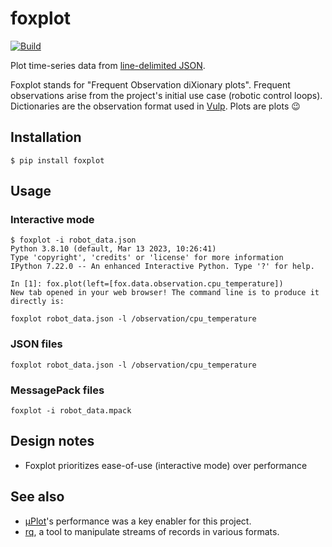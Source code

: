 # foxplot

[![Build](https://img.shields.io/github/actions/workflow/status/stephane-caron/foxplot/CI.yml?branch=main)](https://github.com/stephane-caron/foxplot/actions)

Plot time-series data from [line-delimited JSON](https://en.wikipedia.org/wiki/JSON_streaming#Line-delimited_JSON).

Foxplot stands for "Frequent Observation diXionary plots". Frequent observations arise from the project's initial use case (robotic control loops). Dictionaries are the observation format used in [Vulp](https://github.com/tasts-robots/vulp). Plots are plots :wink:

## Installation

```console
$ pip install foxplot
```

## Usage

### Interactive mode

```console
$ foxplot -i robot_data.json
Python 3.8.10 (default, Mar 13 2023, 10:26:41)
Type 'copyright', 'credits' or 'license' for more information
IPython 7.22.0 -- An enhanced Interactive Python. Type '?' for help.

In [1]: fox.plot(left=[fox.data.observation.cpu_temperature])
New tab opened in your web browser! The command line is to produce it directly is:

foxplot robot_data.json -l /observation/cpu_temperature
```

### JSON files

```console
foxplot robot_data.json -l /observation/cpu_temperature
```

### MessagePack files

```console
foxplot -i robot_data.mpack
```

## Design notes

* Foxplot prioritizes ease-of-use (interactive mode) over performance

## See also

* [µPlot](https://github.com/leeoniya/uPlot)'s performance was a key enabler for this project.
* [rq](https://github.com/dflemstr/rq/), a tool to manipulate streams of records in various formats.

